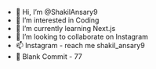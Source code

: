 - 👋 Hi, I’m @ShakilAnsary9
- 👀 I’m interested in Coding
- 🌱 I’m currently learning Next.js
- 💞️ I’m looking to collaborate on Instagram
- 📫 Instagram - reach me shakil_ansary9
- 👾 Blank Commit - 77

<!---
ShakilAnsary9/ShakilAnsary9 is a ✨ special ✨ repository because its `README.md` (this file) appears on your GitHub profile.
You can click the Preview link to take a look at your changes.
--->
